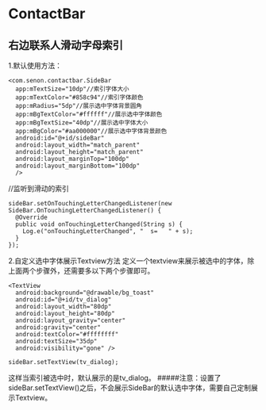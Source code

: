 # ContactBar
右边联系人滑动字母索引
-------

1.默认使用方法：   
```
<com.senon.contactbar.SideBar  
  app:mTextSize="10dp"//索引字体大小 
  app:mTextColor="#858c94"//索引字体颜色 
  app:mRadius="5dp"//展示选中字体背景圆角 
  app:mBgTextColor="#ffffff"//展示选中字体颜色  
  app:mBgTextSize="40dp"//展示选中字体大小 
  app:mBgColor="#aa000000"//展示选中字体背景颜色  
  android:id="@+id/sideBar" 
  android:layout_width="match_parent"  
  android:layout_height="match_parent"  
  android:layout_marginTop="100dp"  
  android:layout_marginBottom="100dp"  
  />
```
 //监听到滑动的索引
```
sideBar.setOnTouchingLetterChangedListener(new SideBar.OnTouchingLetterChangedListener() {  
  @Override  
  public void onTouchingLetterChanged(String s) {  
    Log.e("onTouchingLetterChanged", "  s=   " + s);  
  }  
}); 
```
2.自定义选中字体展示Textview方法
  定义一个textview来展示被选中的字体，除上面两个步骤外，还需要多以下两个步骤即可。
```
<TextView
  android:background="@drawable/bg_toast"
  android:id="@+id/tv_dialog"
  android:layout_width="80dp"
  android:layout_height="80dp"
  android:layout_gravity="center"
  android:gravity="center"
  android:textColor="#ffffffff"
  android:textSize="35dp"
  android:visibility="gone" />
```
```
sideBar.setTextView(tv_dialog);
```
这样当索引被选中时，默认展示的是tv_dialog。
#####注意：设置了sideBar.setTextView()之后，不会展示SideBar的默认选中字体，需要自己定制展示Textview。
     
